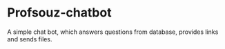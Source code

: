 # Profsouz-chatbot
A simple chat bot, which answers questions from database, provides links and sends files.
